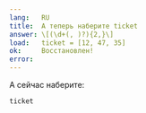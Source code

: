 ```yaml
---
lang:   RU
title:  А теперь наберите ticket
answer: \[(\d+(, )?){2,}\]
load:   ticket = [12, 47, 35]
ok:     Восстановлен!
error:  
---
```


А сейчас наберите:

    ticket

